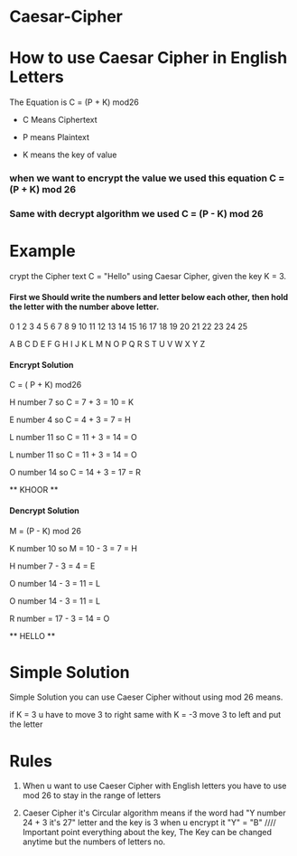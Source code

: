 # Caesar-Cipher

# How to use Caesar Cipher in English Letters
The Equation is C = (P + K) mod26 

* C Means Ciphertext

* P means Plaintext

* K  means the key of value

### when we want to encrypt the value we used this equation C = (P + K) mod 26 
### Same with decrypt algorithm we used C = (P - K) mod 26 

# Example 
crypt the Cipher text C = "Hello" using Caesar Cipher, given the key K = 3.
#### First we Should write the numbers and letter below each other, then hold the letter with the number above letter.
0 1 2 3 4 5 6 7 8 9 10 11 12 13 14 15 16 17 18 19 20 21 22 23 24 25

A  B  C  D  E  F  G  H  I  J  K  L  M  N  O  P  Q  R  S  T  U  V  W  X  Y  Z

#### Encrypt Solution
C = ( P + K) mod26 

H number 7 so  C = 7 + 3 = 10 = K 

E number 4 so C = 4 + 3 = 7 = H 

L number 11 so C = 11 + 3 = 14 = O 

L number 11 so C = 11 + 3 = 14 = O 

O number 14 so C = 14 + 3 = 17 = R

** KHOOR **
#### Dencrypt Solution
M = (P - K) mod 26 

K number 10 so M = 10 - 3 = 7 = H

H number 7 - 3 = 4 = E

O number 14 - 3 = 11 = L 

O number 14 - 3 = 11 = L 

R number = 17 - 3 = 14 = O 

** HELLO **
# Simple Solution
Simple Solution you can use Caeser Cipher without using mod 26 means.

if K = 3 u have to move 3 to right same with K = -3 move 3 to left and put the letter 
# Rules 

1. When u want to use Caeser Cipher with English letters you have to use mod 26 to stay in the range of letters
   
2. Caeser Cipher it's Circular algorithm means if the word had "Y number 24 + 3 it's 27" letter and the key is 3 when u encrypt it "Y" = "B" //// Important point everything about the key, The Key can be changed anytime but the numbers of letters no.






